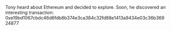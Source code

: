 Tony heard about Ethereum and decided to explore. Soon, he discovered an interesting transaction: 0xe19bd1067cbdc46d6fdb8b374e3ca384c32fd88e1413a9434e03c36b36924877
